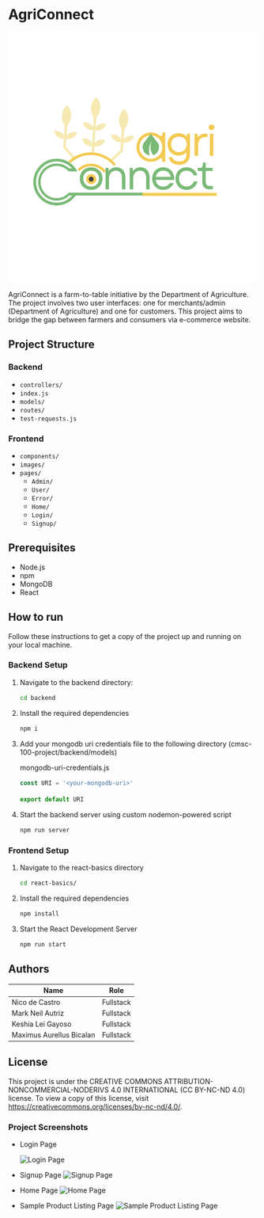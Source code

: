 # AgriConnect



![Project Logo](react-basics/src/Images/agriconnectlogo.svg)

AgriConnect is a farm-to-table initiative by the Department of Agriculture. The project involves two user interfaces: one for merchants/admin (Department of Agriculture) and one for customers. This project aims to bridge the gap between farmers and consumers via e-commerce website.

## Project Structure

### Backend
- `controllers/`
- `index.js`
- `models/`
- `routes/`
- `test-requests.js`

### Frontend
- `components/`
- `images/`
- `pages/`
    - `Admin/`
    - `User/`
    - `Error/`
    - `Home/`
    - `Login/`
    - `Signup/`

## Prerequisites

- Node.js
- npm
- MongoDB
- React

## How to run

Follow these instructions to get a copy of the project up and running on your local machine.

### Backend Setup

1. Navigate to the backend directory:
   ```bash
   cd backend

2. Install the required dependencies

    ```bash
    npm i

3. Add your mongodb uri credentials file to the following directory (cmsc-100-project/backend/models)

    mongodb-uri-credentials.js
   ```js
   const URI = '<your-mongodb-uri>'

   export default URI
   
5. Start the backend server using custom nodemon-powered script
    ```bash
    npm run server
    
### Frontend Setup
1. Navigate to the react-basics directory
    ```bash
    cd react-basics/

2. Install the required dependencies
    ```bash
    npm install

3.  Start the React Development Server
    ```bash
    npm run start

## Authors

| Name                       | Role       |
|----------------------------|------------|
| Nico de Castro             | Fullstack  |
| Mark Neil Autriz           | Fullstack  |
| Keshia Lei Gayoso          | Fullstack  |
| Maximus Aurellus Bicalan   | Fullstack  |


## License
 This project is under the CREATIVE COMMONS ATTRIBUTION-NONCOMMERCIAL-NODERIVS 4.0 INTERNATIONAL (CC BY-NC-ND 4.0) license. To view a copy of this license, visit https://creativecommons.org/licenses/by-nc-nd/4.0/.



 ### Project Screenshots
- Login Page

    ![Login Page](react-basics/src/Images/login-ss.jpg)
- Signup Page
    ![Signup Page](react-basics/src/Images/signup-ss.jpg)
- Home Page
    ![Home Page](react-basics/src/Images/home-ss.jpg)
- Sample Product Listing Page
    ![Sample Product Listing Page](react-basics/src/Images/sample-productlisting-ss.jpg)
